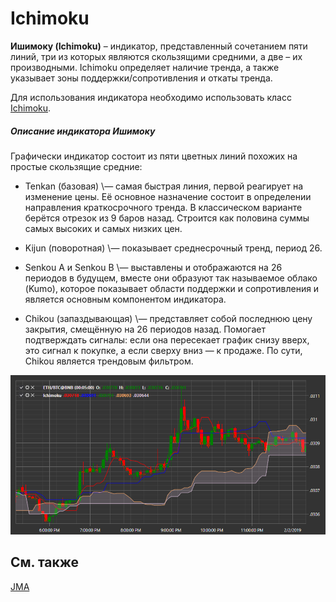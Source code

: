 # Ichimoku

**Ишимоку (Ichimoku)** – индикатор, представленный сочетанием пяти линий, три из которых являются скользящими средними, а две – их производными. Ichimoku определяет наличие тренда, а также указывает зоны поддержки\/сопротивления и откаты тренда. 

Для использования индикатора необходимо использовать класс [Ichimoku](xref:StockSharp.Algo.Indicators.Ichimoku). 
##### Описание индикатора Ишимоку  
  
Графически индикатор состоит из пяти цветных линий похожих на простые скользящие средние:  
  
- Tenkan (базовая) \— самая быстрая линия, первой реагирует на изменение цены. Её основное назначение состоит в определении направления краткосрочного тренда. В классическом варианте берётся отрезок из 9 баров назад. Строится как половина суммы самых высоких и самых низких цен.  
  
- Kijun (поворотная) \— показывает среднесрочный тренд, период 26.  
  
- Senkou A и Senkou B \— выставлены и отображаются на 26 периодов в будущем, вместе они образуют так называемое облако (Kumo), которое показывает области поддержки и сопротивления и является основным компонентом индикатора.  
  
- Chikou (запаздывающая) \— представляет собой последнюю цену закрытия, смещённую на 26 периодов назад. Помогает подтверждать сигналы: если она пересекает график снизу вверх, это сигнал к покупке, а если сверху вниз — к продаже. По сути, Chikou является трендовым фильтром.  

![IndicatorIchimoku](../images/IndicatorIchimoku.png)

## См. также

[JMA](IndicatorJurikMovingAverage.md)

